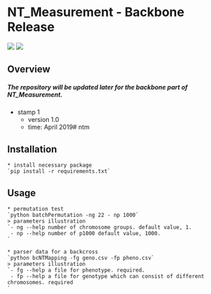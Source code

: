 # NT_Measurement - Backbone Release
![](https://img.shields.io/badge/NT_Measurement-Backbone-519dd9.svg)
![](https://img.shields.io/badge/last_released_date-April_2019-green.svg)
## Overview
##### The repository will be updated later for the backbone part of NT_Measurement.

* stamp 1
    + version 1.0
    + time: April 2019# ntm

## Installation
	* install necessary package
    `pip install -r requirements.txt`

## Usage

	* permutation test
	`python batchPermutation -ng 22 - np 1000`
	> parameters illustration
	`- ng --help number of chromosome groups. default value, 1.
	 - np --help number of p1000 default value, 1000.
	`

	* parser data for a backcross
	`python bcNTMapping -fg geno.csv -fp pheno.csv`
	> parameters illustration
	`- fg --help a file for phenotype. required.
	 - fp --help a file for genotype which can consist of different chromosomes. required
	`

